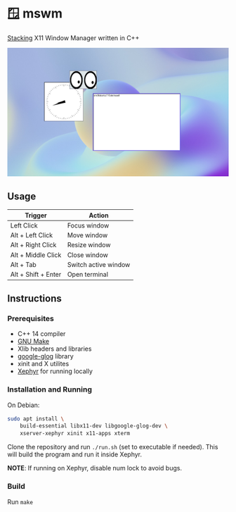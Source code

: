 # 🪟 mswm

[Stacking](https://en.wikipedia.org/wiki/Stacking_window_manager) X11 Window Manager written in C++

![Demo](assets/demo.png)

## Usage

| Trigger             | Action               |
| ------------------- | -------------------- |
| Left Click          | Focus window         |
| Alt + Left Click    | Move window          |
| Alt + Right Click   | Resize window        |
| Alt + Middle Click  | Close window         |
| Alt + Tab           | Switch active window |
| Alt + Shift + Enter | Open terminal        |

## Instructions

### Prerequisites

- C++ 14 compiler
- [GNU Make](https://www.gnu.org/software/make/)
- Xlib headers and libraries
- [google-glog](https://github.com/google/glog) library
- xinit and X utilites
- [Xephyr](https://www.freedesktop.org/wiki/Software/Xephyr/) for running locally

### Installation and Running

On Debian:

```bash
sudo apt install \
    build-essential libx11-dev libgoogle-glog-dev \
    xserver-xephyr xinit x11-apps xterm
```

Clone the repository and run `./run.sh` (set to executable if needed). This will build the program and run it inside Xephyr.

**NOTE**: If running on Xephyr, disable num lock to avoid bugs.

### Build

Run `make`
